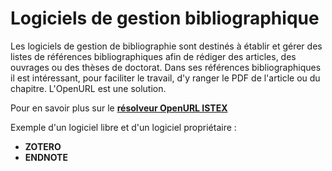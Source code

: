 # Logiciels de gestion bibliographique

Les logiciels de gestion de bibliographie sont destinés à établir et gérer des listes de références bibliographiques afin de rédiger des articles, des ouvrages ou des thèses de doctorat. Dans ses références bibliographiques il est intéressant, pour faciliter le travail, d'y ranger le PDF de l'article ou du chapitre. L'OpenURL est une solution.


Pour en savoir plus sur le **[résolveur OpenURL ISTEX](https://api.istex.fr/documentation/openurl/)**


Exemple d'un logiciel libre et d'un logiciel propriétaire :

- **ZOTERO** 
- **ENDNOTE**

